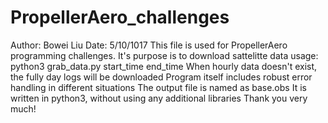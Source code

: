 # PropellerAero_challenges
Author: Bowei Liu
Date: 5/10/1017
This file is used for PropellerAero programming challenges. It's purpose is to download sattelitte data
usage: python3 grab_data.py <base> start_time end_time
When hourly data doesn't exist, the fully day logs will be downloaded
Program itself includes robust error handling in different situations
The output file is named as base.obs
It is written in python3, without using any additional libraries
Thank you very much!
